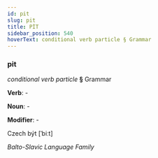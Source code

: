 ```yaml
---
id: pit
slug: pit
title: PİT
sidebar_position: 540
hoverText: conditional verb particle § Grammar
---
```


### pit

*conditional verb particle* **§** Grammar

**Verb**: -

**Noun**: -

**Modifier**: -

Czech být [ˈbiːt]

*Balto-Slavic Language Family*